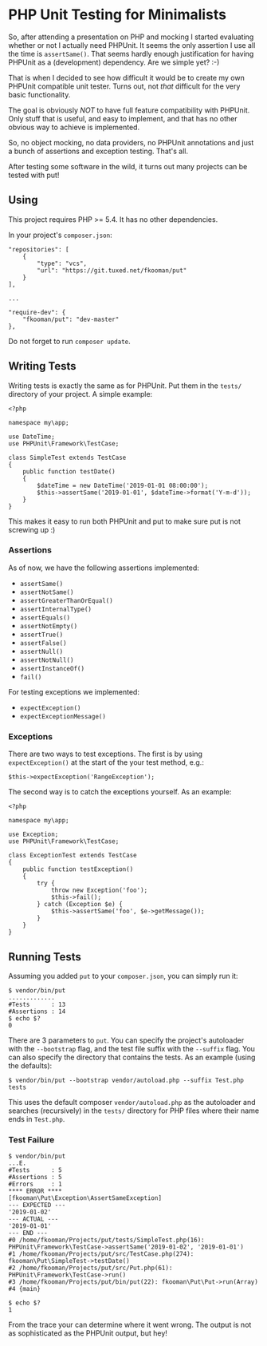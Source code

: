 # PHP Unit Testing for Minimalists

So, after attending a presentation on PHP and mocking I started evaluating
whether or not I actually need PHPUnit. It seems the only assertion I use all
the time is `assertSame()`. That seems hardly enough justification for having 
PHPUnit as a (development) dependency. Are we simple yet? :-)

That is when I decided to see how difficult it would be to create my own 
PHPUnit compatible unit tester. Turns out, not *that* difficult for the very 
basic functionality.

The goal is obviously *NOT* to have full feature compatibility with PHPUnit. 
Only stuff that is useful, and easy to implement, and that has no other obvious
way to achieve is implemented. 

So, no object mocking, no data providers, no PHPUnit annotations and just a 
bunch of assertions and exception testing. That's all.

After testing some software in the wild, it turns out many projects can be 
tested with put!

## Using

This project requires PHP >= 5.4. It has no other dependencies.

In your project's `composer.json`:

    "repositories": [
        {
            "type": "vcs",
            "url": "https://git.tuxed.net/fkooman/put"
        }
    ],

    ...

    "require-dev": {
        "fkooman/put": "dev-master"
    },

Do not forget to run `composer update`.

## Writing Tests

Writing tests is exactly the same as for PHPUnit. Put them in the `tests/` 
directory of your project. A simple example:

    <?php

    namespace my\app;

    use DateTime;
    use PHPUnit\Framework\TestCase;

    class SimpleTest extends TestCase
    {
        public function testDate()
        {
            $dateTime = new DateTime('2019-01-01 08:00:00');
            $this->assertSame('2019-01-01', $dateTime->format('Y-m-d'));
        }
    }

This makes it easy to run both PHPUnit and put to make sure put is not screwing 
up :)

### Assertions

As of now, we have the following assertions implemented:

* `assertSame()`
* `assertNotSame()`
* `assertGreaterThanOrEqual()`
* `assertInternalType()`
* `assertEquals()`
* `assertNotEmpty()`
* `assertTrue()`
* `assertFalse()`
* `assertNull()`
* `assertNotNull()`
* `assertInstanceOf()`
* `fail()`

For testing exceptions we implemented:

* `expectException()`
* `expectExceptionMessage()`

### Exceptions

There are two ways to test exceptions. The first is by using 
`expectException()` at the start of the your test method, e.g.:

    $this->expectException('RangeException');

The second way is to catch the exceptions yourself. As an example:

    <?php

    namespace my\app;

    use Exception;
    use PHPUnit\Framework\TestCase;

    class ExceptionTest extends TestCase
    {
        public function testException()
        {
            try {
                throw new Exception('foo');
                $this->fail();
            } catch (Exception $e) {
                $this->assertSame('foo', $e->getMessage());
            }
        }
    }

## Running Tests

Assuming you added `put` to your `composer.json`, you can simply run it:

    $ vendor/bin/put
    .............
    #Tests      : 13
    #Assertions : 14
    $ echo $?
    0

There are 3 parameters to `put`. You can specify the project's autoloader with 
the `--bootstrap` flag, and the test file suffix with the `--suffix` flag. You 
can also specify the directory that contains the tests. As an example (using 
the defaults):

    $ vendor/bin/put --bootstrap vendor/autoload.php --suffix Test.php tests

This uses the default composer `vendor/autoload.php` as the autoloader and 
searches (recursively) in the `tests/` directory for PHP files where their 
name ends in `Test.php`.

### Test Failure

    $ vendor/bin/put
    ...E.
    #Tests      : 5
    #Assertions : 5
    #Errors     : 1
    **** ERROR ****
    [fkooman\Put\Exception\AssertSameException]
    --- EXPECTED ---
    '2019-01-02'
    --- ACTUAL ---
    '2019-01-01'
    --- END ---
    #0 /home/fkooman/Projects/put/tests/SimpleTest.php(16): PHPUnit\Framework\TestCase->assertSame('2019-01-02', '2019-01-01')
    #1 /home/fkooman/Projects/put/src/TestCase.php(274): fkooman\Put\SimpleTest->testDate()
    #2 /home/fkooman/Projects/put/src/Put.php(61): PHPUnit\Framework\TestCase->run()
    #3 /home/fkooman/Projects/put/bin/put(22): fkooman\Put\Put->run(Array)
    #4 {main}

    $ echo $?
    1

From the trace your can determine where it went wrong. The output is not as 
sophisticated as the PHPUnit output, but hey!
